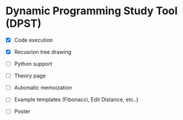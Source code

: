 # Dynamic Programming Study Tool (DPST)

- [x] Code execution
- [x] Recusrion tree drawing
- [ ] Python support
- [ ] Theory page
- [ ] Automatic memoization
- [ ] Example templates (Fibonacci, Edit Distance, etc..)
- [ ] Poster


